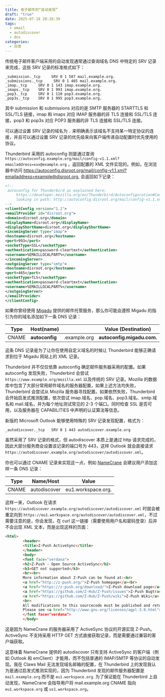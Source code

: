 ```yaml
---
title: 电子邮件的“自动发现”
draft: "true"
date: 2025-07-18 20:26:39
tags:
  - email
  - autodiscover
  - dns
categories:
  - 日常
---
```

传统电子邮件客户端采用的自动发现通常通过查询域名 DNS 中特定的 SRV 记录来完成，这些 SRV 记录的标准格式如下：

```text
_submission._tcp     SRV 0 1 587 mail.example.org.
_submissions._tcp     SRV 0 1 465 mail.example.org.
_imap._tcp     SRV 0 1 143 imap.example.org.
_imaps._tcp    SRV 0 1 993 imap.example.org.
_pop3._tcp     SRV 0 1 110 pop3.example.org.
_pop3s._tcp    SRV 0 1 995 pop3.example.org.
```

其中 submission 和 submissions 对应的是 SMTP 服务器的 STARTTLS 和 SSL/TLS 链接，imap 和 imaps 对应 IMAP 服务器的非 TLS 连接和 SSL/TLS 连接，pop3 和 pop3s 对应 POP3 服务器的非 TLS 连接和 SSL/TLS 连接。

可以通过设置 SRV 记录的域名为 `.` 来明确表示该域名不支持某一特定协议的连接，并且可以通过设置 SRV 记录的优先级来向客户端传递自动配置时优先使用的协议。

Thunderbird 采用的 autoconfig 则是通过查询 `https://autoconfig.example.org/mail/config-v1.1.xml?emailaddress=xxx@example.org` ，返回配置的 XML 文件实现的。例如，在浏览器中访问 https://autoconfig.disroot.org/mail/config-v1.1.xml?emailaddress=example@disroot.org, 会返回如下记录：

```xml
<!--
 autoconfig for Thunderbird as explained here:
     https://developer.mozilla.org/en/Thunderbird/Autoconfiguration#Configuration_server_at_ISP
     looking in path: http://autoconfig.disroot.org/mail/config-v1.1.xml 
-->
<clientConfig version="1.1">
<emailProvider id="disroot.org">
<domain>disroot.org</domain>
<displayName>disroot.org</displayName>
<displayShortName>disroot.org</displayShortName>
<incomingServer type="imap">
<hostname>disroot.org</hostname>
<port>993</port>
<socketType>SSL</socketType>
<authentication>password-cleartext</authentication>
<username>%EMAILLOCALPART%</username>
</incomingServer>
<outgoingServer type="smtp">
<hostname>disroot.org</hostname>
<port>465</port>
<socketType>TLS</socketType>
<authentication>password-cleartext</authentication>
<username>%EMAILLOCALPART%</username>
</outgoingServer>
</emailProvider>
</clientConfig>
```

如果你曾经使用 [Migadu](https://migadu.com) 提供的邮件托管服务，那么你可能会遵照 Migadu 的指引为你的域名添加如下一条 DNS 记录：

| Type  | Host(name)     |              | Value (Destination)        |
| ----- | -------------- | ------------ | -------------------------- |
| CNAME | **autoconfig** | .example.org | **autoconfig.migadu.com.** |

这条 DNS 记录是为了让你在使用自定义域名的时候让 Thunderbird 能够正确请求到位于 Migadu 网站上的 XML 记录。

Thunderbird 并不仅仅依靠 autoconfig 确定邮件服务器采用的配置。如果 autoconfig 发现失败，Thunderbird 会尝试 `https://www.example.org/mozilla.xml` 以及传统的 SRV 记录。Mozilla 的数据库中包含了大部分常用邮件域名的服务器配置，如果上述方法均失败，Thunderbird 会尝试从 Mozilla 服务器寻找配置。如果依然失败，Thunderbird 会开始启发式推测配置，依次尝试 imap.域名、pop.域名、pop3.域名、smtp.域名和 mail.域名，并为每个地址测试常见的 2-3 个端口。同时检查 SSL 是否可用，以及服务器在 CAPABILITIES 中声明的认证算法等信息。

新版的 Microsoft Outlook 能够使用特殊的 SRV 记录发现配置，格式为：

```text
_autodiscover._tcp   SRV 0 1 443 autodiscover.example.org
```

虽然采用了 SRV 记录的格式，但 autodiscover 本质上是通过 http 请求完成的，因此大部分服务商会设置该记录的端口号为 443，这样 Outlook 就会直接请求 `https://autodiscover.example.org/autodiscover/autodiscover.xml`。

你也可以通过 CNAME 记录来实现这一点，例如 [NameCrane](https://namecrane.com) 会建议用户添加这样一条 DNS 记录：

| Type  | Name/Host    | Value              |
| ----- | ------------ | ------------------ |
| CNAME | autodiscover | eu1.workspace.org. |

这样一来，Outlook 在请求 `https://autodiscover.example.org/autodiscover/autodiscover.xml` 时就会被重定向到 `https://eu1.workspace.org/autodiscover/autodiscover.xml`，不过需要注意的是，你会发现，在 curl 这一链接（需要使用用户名和密码登录）后并不会出现 XML 文本，而是出现这样的页面：

```html
<html>
        <header>
        <title>Z-Push ActiveSync</title>
        </header>
        <body>
        <font face="verdana">
        <h2>Z-Push - Open Source ActiveSync</h2>
        <h3>GET not supported</h3> 
        <br><br>
        More information about Z-Push can be found at:<br>
        <a href="http://z-push.org/">Z-Push homepage</a><br>
        <a href="https://z-push.org/download/">Z-Push download page</a><br>
        <a href="https://github.com/Z-Hub/Z-Push/issues">Z-Push Bugtracker</a><br>
        <a href="https://github.com/Z-Hub/Z-Push/wiki">Z-Push Wiki</a> and <a href="https://github.com/Z-Hub/Z-Push/wiki/Roadmap">Roadmap</a><br>
        <br>
        All modifications to this sourcecode must be published and returned to the community.<br>
        Please see <a href="http://www.gnu.org/licenses/agpl-3.0.html">AGPLv3 License</a> for details.<br>
        </font face="verdana">
        </body>
```

这是因为 NameCrane 的服务器采用了 ActiveSync 协议的开源实现 Z-Push。ActiveSync 不支持采用 HTTP GET 方式直接获取记录，而是需要通过兼容的客户端获取。

这意味着 NameCrane 提供的 autodiscover 只有支持 ActiveSync 的客户端（例如 Outlook 和 emClient）才能用，而不包括普通的 IMAP/SMTP 等协议的自动发现。我在 Claws Mail 无法发现域名邮箱的配置，在 Thunderbird 上的发现我认为是通过启发式推测实现的，因为 Thunderbird 发现的邮件服务器配置是 `mail.example.org` 而不是 `eu1.workspace.org`. 为了保证能在 Thunderbird 上自动发现，NameCrane 会指导用户将 mail.example.org CNAME 指向 `eu1.workspace.org` 或 `us1.workspace.org`。